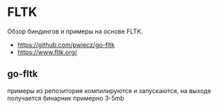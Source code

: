 # FLTK

Обзор биндингов и примеры на основе FLTK.

- https://github.com/pwiecz/go-fltk
- https://www.fltk.org/

## go-fltk

примеры из репозитория компилируются и запускаются, на выходе получается бинарник примерно 3-5mb
